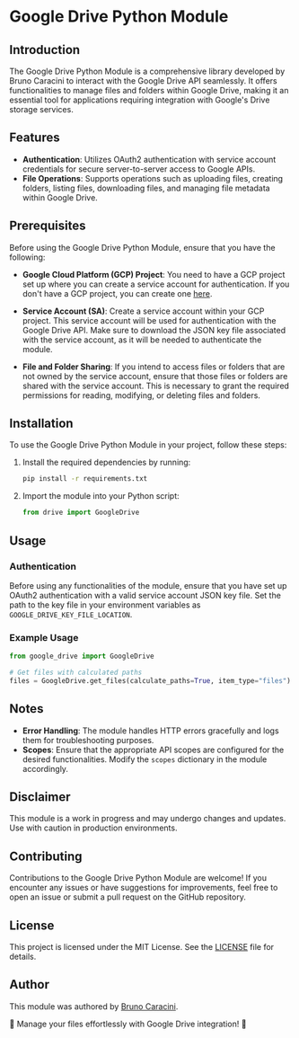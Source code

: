 # Google Drive Python Module

## Introduction

The Google Drive Python Module is a comprehensive library developed by Bruno Caracini to interact with the Google Drive API seamlessly. It offers functionalities to manage files and folders within Google Drive, making it an essential tool for applications requiring integration with Google's Drive storage services.

## Features

- **Authentication**: Utilizes OAuth2 authentication with service account credentials for secure server-to-server access to Google APIs.
- **File Operations**: Supports operations such as uploading files, creating folders, listing files, downloading files, and managing file metadata within Google Drive.

## Prerequisites

Before using the Google Drive Python Module, ensure that you have the following:

- **Google Cloud Platform (GCP) Project**: You need to have a GCP project set up where you can create a service account for authentication. If you don't have a GCP project, you can create one [here](https://console.cloud.google.com/projectcreate).

- **Service Account (SA)**: Create a service account within your GCP project. This service account will be used for authentication with the Google Drive API. Make sure to download the JSON key file associated with the service account, as it will be needed to authenticate the module.

- **File and Folder Sharing**: If you intend to access files or folders that are not owned by the service account, ensure that those files or folders are shared with the service account. This is necessary to grant the required permissions for reading, modifying, or deleting files and folders.

## Installation

To use the Google Drive Python Module in your project, follow these steps:

1. Install the required dependencies by running:

    ```bash
    pip install -r requirements.txt
    ```

2. Import the module into your Python script:

    ```python
    from drive import GoogleDrive
    ```

## Usage

### Authentication

Before using any functionalities of the module, ensure that you have set up OAuth2 authentication with a valid service account JSON key file. Set the path to the key file in your environment variables as `GOOGLE_DRIVE_KEY_FILE_LOCATION`.

### Example Usage

```python
from google_drive import GoogleDrive

# Get files with calculated paths
files = GoogleDrive.get_files(calculate_paths=True, item_type="files")
```

## Notes

- **Error Handling**: The module handles HTTP errors gracefully and logs them for troubleshooting purposes.
- **Scopes**: Ensure that the appropriate API scopes are configured for the desired functionalities. Modify the `scopes` dictionary in the module accordingly.

## Disclaimer

This module is a work in progress and may undergo changes and updates. Use with caution in production environments.

## Contributing

Contributions to the Google Drive Python Module are welcome! If you encounter any issues or have suggestions for improvements, feel free to open an issue or submit a pull request on the GitHub repository.

## License

This project is licensed under the MIT License. See the [LICENSE](LICENSE) file for details.

## Author

This module was authored by [Bruno Caracini](https://github.com/brunocaracini).

📁 Manage your files effortlessly with Google Drive integration! 🚀